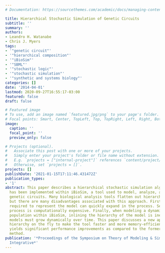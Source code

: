 ```yaml
---
# Documentation: https://sourcethemes.com/academic/docs/managing-content/

title: Hierarchical Stochastic Simulation of Genetic Circuits
subtitle: ''
summary: ''
authors:
- Leandro H. Watanabe
- Chris J. Myers
tags:
- '"genetic circuit"'
- '"hierarchical composition"'
- '"iBioSim"'
- '"SBML"'
- '"stochastic logic"'
- '"stochastic simulation"'
- '"synthetic and systems biology"'
categories: []
date: '2014-04-01'
lastmod: 2020-09-27T16:55:17-03:00
featured: false
draft: false

# Featured image
# To use, add an image named `featured.jpg/png` to your page's folder.
# Focal points: Smart, Center, TopLeft, Top, TopRight, Left, Right, BottomLeft, Bottom, BottomRight.
image:
  caption: ''
  focal_point: ''
  preview_only: false

# Projects (optional).
#   Associate this post with one or more of your projects.
#   Simply enter your project's folder or file name without extension.
#   E.g. `projects = ["internal-project"]` references `content/project/deep-learning/index.md`.
#   Otherwise, set `projects = []`.
projects: []
publishDate: '2021-01-15T17:11:46.431472Z'
publication_types:
- '1'
abstract: This paper describes a hierarchical stochastic simulation algorithm which
  has been implemented within iBioSim, a tool used to model, analyze, and visualize
  genetic circuits. Many biological analysis tools flatten out hierarchy before simulation,
  but there are many disadvantages associated with this approach. First, the memory
  required to represent the model can quickly expand in the process. Second, the flattening
  process is computationally expensive. Finally, when modeling a dynamic cellular
  population within iBioSim, inlining the hierarchy of the model is inefficient since
  models must grow dynamically over time. This paper discusses a new approach to handle
  hierarchy on the fly to make the tool faster and more memory-efficient. This approach
  yields significant performance improvements as compared to the former flat analysis
  method.
publication: '*Proceedings of the Symposium on Theory of Modeling & Simulation - DEVS
  Integrative*'
---
```

